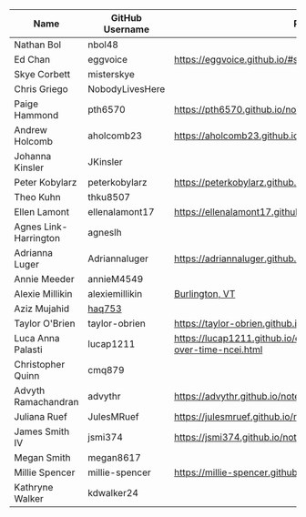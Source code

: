 | Name | GitHub Username | Portfolio URL |
| ---- | --------------- | ------------- |
| Nathan Bol | nbol48 |  |
| Ed Chan | eggvoice | https://eggvoice.github.io/#san-francisco-average-temperatures |
| Skye Corbett | misterskye |  |
| Chris Griego | NobodyLivesHere |  |
| Paige Hammond | pth6570 | https://pth6570.github.io/notebooks/temperatureAnalysis_ME.html |
| Andrew Holcomb | aholcomb23 | https://aholcomb23.github.io/notebooks/ncei_temp_abq.html |
| Johanna Kinsler | JKinsler |  |
| Peter Kobylarz | peterkobylarz | https://peterkobylarz.github.io/projects/temp_analysis.html |
| Theo Kuhn | thku8507 |  |
| Ellen Lamont | ellenalamont17| https://ellenalamont17.github.io/notebook/ncei_temp_pittsburgh.html |
| Agnes Link-Harrington | agneslh |  |
| Adrianna Luger | Adriannaluger | https://adriannaluger.github.io/notebooks/ny-temp.html |
| Annie Meeder | annieM4549 |  |
| Alexie Millikin | alexiemillikin | [Burlington, VT](https://alexiemillikin.github.io/02-avg-temp-Burlington-VT.html) |
| Aziz Mujahid | [haq753](https://github.com/haq753) |  |
| Taylor O'Brien | taylor-obrien | https://taylor-obrien.github.io/notebooks/wilmingtontemps.html |
| Luca Anna Palasti | lucap1211 | https://lucap1211.github.io/class_projects/mean-temperature-over-time-ncei.html |
| Christopher Quinn | cmq879 |  |
| Advyth Ramachandran | advythr | https://advythr.github.io/notebooks/ncei_seattle.html |
| Juliana Ruef | JulesMRuef | https://julesmruef.github.io/notebooks/ncei_temp_barrow.html |
| James Smith IV | jsmi374 | https://jsmi374.github.io/notebooks/nola-analysis-temp.html |
| Megan Smith | megan8617 |  |
| Millie Spencer | millie-spencer | https://millie-spencer.github.io/notebooks/avg-temp-va-ncei.html | 
| Kathryne Walker | kdwalker24 |  |
